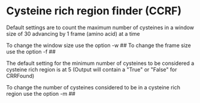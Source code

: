# Cysteine rich region finder (CCRF)

Default settings are to count the maximum number of cysteines in a window size of 30 advancing by 1 frame (amino acid) at a time

To change the window size use the option -w ##
To change the frame size use the option -f ##

The default setting for the minimum number of cysteines to be considered a cysteine rich region is at 5
(Output will contain a "True" or "False" for CRRFound)

To change the number of cysteines considered to be in a cysteine rich region use the option -m ##
